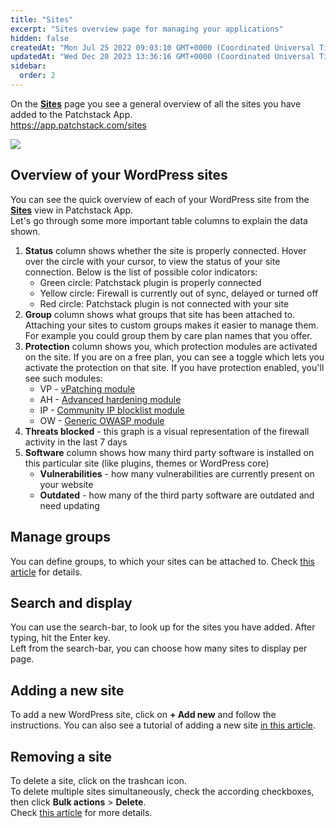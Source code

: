 ```yaml
---
title: "Sites"
excerpt: "Sites overview page for managing your applications"
hidden: false
createdAt: "Mon Jul 25 2022 09:03:10 GMT+0000 (Coordinated Universal Time)"
updatedAt: "Wed Dec 20 2023 13:36:16 GMT+0000 (Coordinated Universal Time)"
sidebar:
  order: 2
---
```

On the <a href="https://app.patchstack.com/sites" target="_blank">**Sites**</a> page you see a general overview of all the sites you have added to the Patchstack App.\
<https://app.patchstack.com/sites>

![](@images/patchstack-sites-dashboard.png)

## Overview of your WordPress sites

You can see the quick overview of each of your WordPress site from the <a href="https://app.patchstack.com/software/overview" target="_blank">**Sites**</a> view in Patchstack App.  
Let's go through some more important table columns to explain the data shown.

1. **Status** column shows whether the site is properly connected. Hover over the circle with your cursor, to view  the status of your site connection. Below is the list of possible color indicators:
    - Green circle: Patchstack plugin is properly connected
    - Yellow circle: Firewall is currently out of sync, delayed or turned off
    - Red circle: Patchstack plugin is not connected with your site
2. **Group** column shows what groups that site has been attached to. Attaching your sites to custom groups makes it easier to manage them. For example you could group them by care plan names that you offer.
3. **Protection** column shows you, which protection modules are activated on the site. If you are on a free plan, you can see a toggle which lets you activate the protection on that site. If you have protection enabled, you'll see such modules:
    - VP - <a href="/patchstack-app/protection/patchstack-modules/#vpatches" target="_blank">vPatching module</a>
    - AH - <a href="/patchstack-app/protection/patchstack-modules/#advanced-hardening" target="_blank">Advanced hardening module</a>
    - IP - <a href="/patchstack-app/protection/patchstack-modules/#community-ip-blocklist" target="_blank">Community IP blocklist module</a>
    - OW - <a href="/patchstack-app/protection/patchstack-modules/#generic-owasp" target="_blank">Generic OWASP module</a>
4. **Threats blocked** - this graph is a visual representation of the firewall activity in the last 7 days
5. **Software** column shows how many third party software is installed on this particular site (like plugins, themes or WordPress core)
    - **Vulnerabilities** - how many vulnerabilities are currently present on your website
    - **Outdated** - how many of the third party software are outdated and need updating

## Manage groups

You can define groups, to which your sites can be attached to.
Check [this article](/patchstack-app/sites/site-groups/) for details.

## Search and display

You can use the search-bar, to look up for the sites you have added. After typing, hit the Enter key.  
Left from the search-bar, you can choose how many sites to display per page.

## Adding a new site

To add a new WordPress site, click on **+ Add new** and follow the instructions. You can also see a tutorial of adding a new site [in this article](/patchstack-app/sites/adding-a-site/).

## Removing a site

To delete a site, click on the trashcan icon.  
To delete multiple sites simultaneously, check the according checkboxes, then click **Bulk actions** > **Delete**.  
Check [this article](/patchstack-app/sites/removing-a-site/) for more details.
